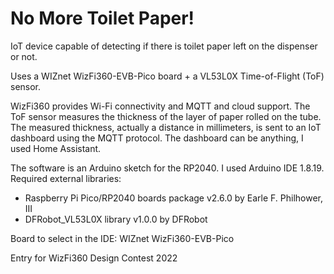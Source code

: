 # No More Toilet Paper!

IoT device capable of detecting if there is toilet paper left on the dispenser or not.

Uses a WIZnet WizFi360-EVB-Pico board + a VL53L0X Time-of-Flight (ToF) sensor.

WizFi360 provides Wi-Fi connectivity and MQTT and cloud support. The ToF sensor measures the thickness of the layer of paper rolled on the tube. The measured thickness, actually a distance in millimeters, is sent to an IoT dashboard using the MQTT protocol. The dashboard can be anything, I used Home Assistant.

The software is an Arduino sketch for the RP2040. I used Arduino IDE 1.8.19.
Required external libraries:
- Raspberry Pi Pico/RP2040 boards package v2.6.0 by Earle F. Philhower, III
- DFRobot_VL53L0X library v1.0.0 by DFRobot

Board to select in the IDE: WIZnet WizFi360-EVB-Pico

Entry for WizFi360 Design Contest 2022
